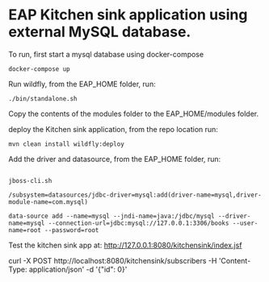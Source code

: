 # EAP Kitchen sink application using external MySQL database.

To run, first start a mysql database using docker-compose

`docker-compose up`

Run wildfly, from the EAP_HOME folder, run:

`./bin/standalone.sh`

Copy the contents of the modules folder to the EAP_HOME/modules folder.

deploy the Kitchen sink application, from the repo location run:


`mvn clean install wildfly:deploy`

Add the driver and datasource, from the EAP_HOME folder, run:


```

jboss-cli.sh

/subsystem=datasources/jdbc-driver=mysql:add(driver-name=mysql,driver-module-name=com.mysql)

data-source add --name=mysql --jndi-name=java:/jdbc/mysql --driver-name=mysql --connection-url=jdbc:mysql://127.0.0.1:3306/books --user-name=root --password=root
```

Test the kitchen sink app at:  http://127.0.0.1:8080/kitchensink/index.jsf


curl -X POST http://localhost:8080/kitchensink/subscribers -H 'Content-Type: application/json' -d '{"id": 0}'